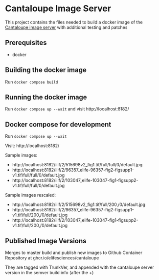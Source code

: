 # Cantaloupe Image Server

This project contains the files needed to build a docker image of the
[Cantaloupe image server](https://cantaloupe-project.github.io/) with additional testing and patches

## Prerequisites

- docker

## Building the docker image

Run `docker compose build`

## Running the docker image

Run `docker compose up --wait` and visit http://localhost:8182/

## Docker compose for development

Run `docker compose up --wait`

Visit: http://localhost:8182/

Sample images:

- http://localhost:8182/iiif/2/515698v2_fig1.tif/full/full/0/default.jpg
- http://localhost:8182/iiif/2/96357_elife-96357-fig2-figsupp1-v1.tif/full/full/0/default.jpg
- http://localhost:8182/iiif/2/103047_elife-103047-fig1-figsupp2-v1.tif/full/full/0/default.jpg

Sample images rescaled:

- http://localhost:8182/iiif/2/515698v2_fig1.tif/full/200,/0/default.jpg
- http://localhost:8182/iiif/2/96357_elife-96357-fig2-figsupp1-v1.tif/full/200,/0/default.jpg
- http://localhost:8182/iiif/2/103047_elife-103047-fig1-figsupp2-v1.tif/full/200,/0/default.jpg

## Published Image Versions

Merges to master build and publish new images to Github Container Repository at ghcr.io/elifesciences/cantaloupe

They are tagged with TrunkVer, and appended with the cantaloupe server version in the semver build info (after the +)
